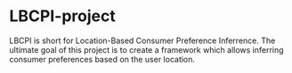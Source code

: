 # LBCPI-project

LBCPI is short for Location-Based Consumer Preference Inferrence. The ultimate goal of this project is to create a framework which allows inferring consumer preferences based on the user location.
